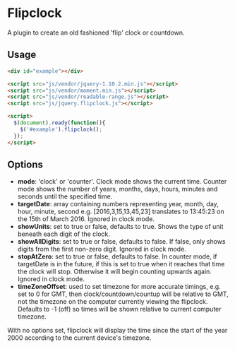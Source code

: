 Flipclock
=========

A plugin to create an old fashioned 'flip' clock or countdown.

Usage
-----

```html
<div id="example"></div>

<script src="js/vendor/jquery-1.10.2.min.js"></script>
<script src="js/vendor/moment.min.js"></script>
<script src="js/vendor/readable-range.js"></script>
<script src="js/jquery.flipclock.js"></script>

<script>
  $(document).ready(function(){
    $('#example').flipclock();
  });
</script>
```

Options
-------

- **mode**: 'clock' or 'counter'. Clock mode shows the current time. Counter mode shows the number of years, months, days, hours, minutes and seconds until the specified time.
- **targetDate**: array containing numbers representing year, month, day, hour, minute, second e.g. [2016,3,15,13,45,23] translates to 13:45:23 on the 15th of March 2016. Ignored in clock mode.
- **showUnits**: set to true or false, defaults to true. Shows the type of unit beneath each digit of the clock.
- **showAllDigits**: set to true or false, defaults to false. If false, only shows digits from the first non-zero digit. Ignored in clock mode.
- **stopAtZero**: set to true or false, defaults to false. In counter mode, if targetDate is in the future, if this is set to true when it reaches that time the clock will stop. Otherwise it will begin counting upwards again. Ignored in clock mode.
- **timeZoneOffset**: used to set timezone for more accurate timings, e.g. set to 0 for GMT, then clock/countdown/countup will be relative to GMT, not the timezone on the computer currently viewing the flipclock. Defaults to -1 (off) so times will be shown relative to current computer timezone.

With no options set, flipclock will display the time since the start of the year 2000 according to the current device's timezone.